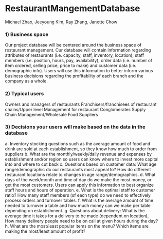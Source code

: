 # RestaurantMangementDatabase

Michael Zhao, Jeeyoung Kim,
Ray Zhang, Janette Chow

### 1) Business space
Our project database will be centered around the business space of restaurant
management. Our database will contain information regarding attributes of
restaurants (i.e. capacity, staff, inventory, location), staff members (i.e. position,
hours, pay, availability), order data (i.e. number of item ordered, selling price, price
to make) and customer data (i.e. demographic info). Users will use this information
to better inform various business decisions regarding the profitability of each
branch and the company as a whole.

### 2) Typical users
Owners and managers of restaurants
Franchisers/franchisees of restaurant chains/Upper level Management for
restaurant Conglomerates
Supply Chain Management/Wholesale Food Suppliers

### 3) Decisions your users will make based on the data in the database
a. Inventory stocking questions such as the average amount of food and drink are sold
at each establishment, so they know how much to order from suppliers
b. What are the monthly/weekly/daily revenue and expenses by establishment and/or
region so users can know where to invest more capital into and where to cut back
c. Questions based on customer data: What age range/demographic do our
restaurants most appeal to? How do different restaurant locations relate to changes in age
range/demographics.
d. What days of the week/month and time of day do we make the most money, or get
the most customers. Users can apply this information to best organize staff hours and
hours of operation.
e. What is the optimal staff to customer ratio? How many staff members (of each type)
do we need to effectively process orders and turnover tables.
f. What is the average amount of time needed to turnover a table and how much
money can we make per table depending on establishment.
g. Questions about delivery: What is the average time it takes for a delivery to be made
(dependent on location), How many delivery people need to be on call at given hours
during the day?
h. What are the most/least popular items on the menu? Which items are making the
most/least amount of profit?